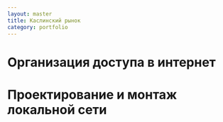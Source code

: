 ```yaml
---
layout: master
title: Каслинский рынок
category: portfolio
---
```


# Организация доступа в интернет
# Проектирование и монтаж локальной сети

